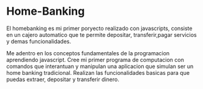 # Home-Banking
El homebanking es mi primer poryecto realizado con javascripts, consiste en un cajero automatico que te permite depositar, transferir,pagar servicios y demas funcionalidades.

Me adentro en los conceptos fundamentales de la programacion aprendiendo javascript. Cree mi primer programa de computacion con comandos que interantuan y manipulan una aplicacion 
que simulan ser un home banking tradicional. Realizan las funcionalidades basicas para que puedas extraer, depositar y transferir dinero.


